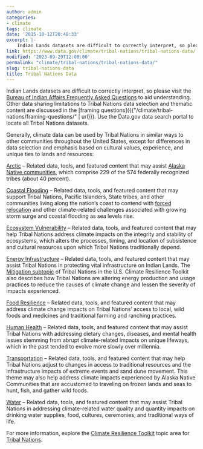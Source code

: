 ```yaml
---
author: admin
categories:
- climate
tags: climate
date: '2015-10-12T20:48:33'
excerpt: |-
    Indian Lands datasets are difficult to correctly interpret, so please visit the Bureau of Indian Affairs Frequently Asked Questions to aid understanding. Other data sharing limitations to Tribal Nations data selection and thematic content are discussed in the framing questions...
link: https://www.data.gov/climate/tribal-nations/tribal-nations-data/
modified: '2023-09-29T12:00:00'
permalink: "climate/tribal-nations/tribal-nations-data/"
slug: tribal-nations-data
title: Tribal Nations Data
---
```


Indian Lands datasets are difficult to correctly interpret, so please visit the [Bureau of Indian Affairs Frequently Asked Questions](https://www.bia.gov/frequently-asked-questions) to aid understanding. Other data sharing limitations to Tribal Nations data selection and thematic content are discussed in the [framing questions]({{"/climate/tribal-nations/framing-questions/" | url}}). Use the Data.gov data search portal to locate all Tribal Nations datasets.

Generally, climate data can be used by Tribal Nations in similar ways to other communities throughout the United States, except for differences in data selection and emphasis based on cultural values, experience, and unique ties to lands and resources:

[Arctic](https://catalog.data.gov/dataset/?groups=climate5434&vocab_category_all=Arctic) – Related data, tools, and featured content that may assist [Alaska Native communities](https://toolkit.climate.gov/regions/alaska-and-arctic/arctic-peoples-and-ecosystems), which comprise 229 of the 574 federally recognized tribes (about 40 percent).

[Coastal Flooding](https://catalog.data.gov/dataset/?groups=climate5434&vocab_category_all=Coastal+Flooding) – Related data, tools, and featured content that may support Tribal Nations, Pacific Islanders, State tribes, and other communities living along the nation’s coast to contend with [forced relocation](https://toolkit.climate.gov/topics/tribal-nations/relocation) and other climate-related challenges associated with growing storm surge and coastal flooding as sea levels rise.

[Ecosystem Vulnerability](https://catalog.data.gov/dataset/?groups=climate5434&vocab_category_all=Ecosystem+Vulnerability) – Related data, tools, and featured content that may help Tribal Nations address climate impacts on the integrity and stability of ecosystems, which alters the processes, timing, and location of subsistence and cultural resources upon which Tribal Nations traditionally depend.

[Energy Infrastructure](https://catalog.data.gov/dataset/?groups=climate5434&vocab_category_all=Energy+Infrastructure) – Related data, tools, and featured content that may assist Tribal Nations in protecting vital infrastructure on Indian Lands. The [Mitigation subtopic](https://toolkit.climate.gov/topics/tribal-nations/mitigation) of Tribal Nations in the U.S. Climate Resilience Toolkit also describes how Tribal Nations are altering energy production and usage practices to reduce the causes of climate change and lessen the severity of impacts experienced.

[Food Resilience](https://catalog.data.gov/dataset/?groups=climate5434&vocab_category_all=Food+Resilience) – Related data, tools, and featured content that may address climate change impacts on Tribal Nations’ access to local, wild foods and medicines and traditional farming and ranching practices.

[Human Health](https://catalog.data.gov/dataset/?groups=climate5434&vocab_category_all=Human+Health) – Related data, tools, and featured content that may assist Tribal Nations with addressing dietary changes, diseases, and mental health issues stemming from abrupt climate-related impacts on unique lifeways, which in the past tended to evolve more slowly over millennia.

[Transportation](https://catalog.data.gov/dataset/?groups=climate5434&vocab_category_all=Transportation) – Related data, tools, and featured content that may help Tribal Nations adjust to changes in access to traditional resources and the infrastructure impacts of extreme events and sand dune movement. This theme may also help address climate impacts experienced by Alaska Native Communities that are accustomed to traveling on frozen lands and seas to hunt, fish, and gather wild foods.

[Water](https://catalog.data.gov/dataset/?groups=climate5434&vocab_category_all=Water) – Related data, tools, and featured content that may assist Tribal Nations in addressing climate-related water quality and quantity impacts on drinking water supplies, food, cultures, ceremonies, and traditional ways of life.

For more information, explore the [Climate Resilience Toolkit](https://toolkit.climate.gov/) topic area for [Tribal Nations](https://toolkit.climate.gov/topics/tribal-nations).

